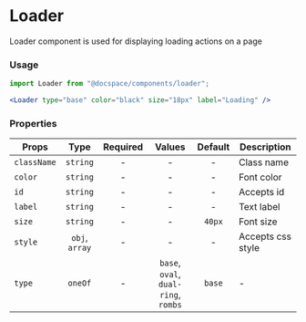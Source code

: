 # Loader

Loader component is used for displaying loading actions on a page

### Usage

```js
import Loader from "@docspace/components/loader";
```

```jsx
<Loader type="base" color="black" size="18px" label="Loading" />
```

### Properties

| Props       |      Type      | Required |                Values                | Default | Description       |
| ----------- | :------------: | :------: | :----------------------------------: | :-----: | ----------------- |
| `className` |    `string`    |    -     |                  -                   |    -    | Class name        |
| `color`     |    `string`    |    -     |                  -                   |    -    | Font color        |
| `id`        |    `string`    |    -     |                  -                   |    -    | Accepts id        |
| `label`     |    `string`    |    -     |                  -                   |    -    | Text label        |
| `size`      |    `string`    |    -     |                  -                   | `40px`  | Font size         |
| `style`     | `obj`, `array` |    -     |                  -                   |    -    | Accepts css style |
| `type`      |    `oneOf`     |    -     | `base`, `oval`, `dual-ring`, `rombs` | `base`  | -                 |
